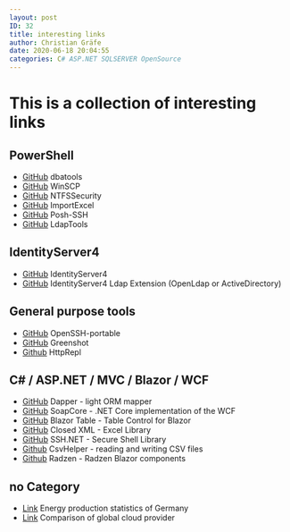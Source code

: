 ```yaml
---
layout: post
ID: 32
title: interesting links
author: Christian Gräfe
date: 2020-06-18 20:04:55
categories: C# ASP.NET SQLSERVER OpenSource
---
```


# This is a collection of interesting links

## PowerShell

* [GitHub][1] dbatools
* [GitHub][14] WinSCP
* [GitHub][57] NTFSSecurity
* [GitHub][86] ImportExcel
* [GitHub][87] Posh-SSH
* [GitHub][99] LdapTools

## IdentityServer4

* [GitHub][90] IdentityServer4
* [GitHub][91] IdentityServer4 Ldap Extension (OpenLdap or ActiveDirectory)

## General purpose tools

* [GitHub][4] OpenSSH-portable
* [GitHub][15] Greenshot
* [Github][100] HttpRepl

## C# / ASP.NET / MVC / Blazor / WCF

* [GitHub][56] Dapper - light ORM mapper
* [GitHub][79] SoapCore - .NET Core implementation of the WCF
* [GitHub][85] Blazor Table - Table Control for Blazor
* [GitHub][88] Closed XML - Excel Library
* [GitHub][89] SSH.NET - Secure Shell Library
* [Github][101] CsvHelper - reading and writing CSV files
* [Github][102] Radzen - Radzen Blazor components

## no Category

* [Link][53] Energy production statistics of Germany
* [Link][54] Comparison of global cloud provider

 [1]: https://github.com/sqlcollaborative/dbatools
 [4]: https://github.com/PowerShell/openssh-portable
 [14]: https://github.com/dotps1/WinSCP
 [15]: https://github.com/greenshot/greenshot
 [53]: https://energy-charts.info/charts/energy_pie/chart.htm?l=en&c=DE&interval=day
 [54]: http://comparecloud.in/
 [56]: https://github.com/StackExchange/Dapper
 [57]: https://github.com/raandree/NTFSSecurity
 [79]: https://github.com/DigDes/SoapCore
 [85]: https://github.com/IvanJosipovic/BlazorTable
 [86]: https://github.com/dfinke/ImportExcel
 [87]: https://github.com/darkoperator/Posh-SSH
 [88]: https://github.com/ClosedXML/ClosedXML
 [89]: https://github.com/sshnet/SSH.NET
 [90]: https://github.com/IdentityServer/IdentityServer4
 [91]: https://github.com/Nordes/IdentityServer4.LdapExtension
 [99]: https://github.com/FriedrichWeinmann/LdapTools
[100]: https://github.com/dotnet/HttpRepl
[101]: https://github.com/JoshClose/CsvHelper
[102]: https://github.com/radzenhq/radzen-blazor
